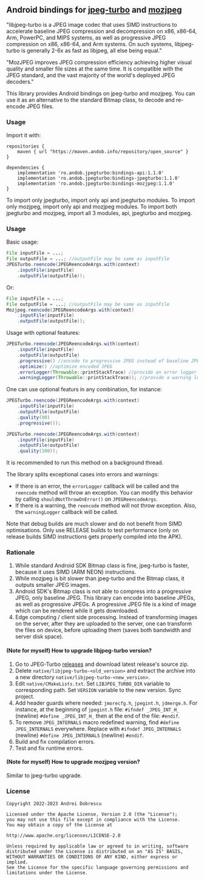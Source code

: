 ## Android bindings for [jpeg-turbo](https://github.com/libjpeg-turbo/libjpeg-turbo) and [mozjpeg](https://github.com/mozilla/mozjpeg)

"libjpeg-turbo is a JPEG image codec that uses SIMD instructions to accelerate baseline JPEG compression and decompression on x86, x86-64, Arm, PowerPC, and MIPS systems, as well as progressive JPEG compression on x86, x86-64, and Arm systems. On such systems, libjpeg-turbo is generally 2-6x as fast as libjpeg, all else being equal."

"MozJPEG improves JPEG compression efficiency achieving higher visual quality and smaller file sizes at the same time. It is compatible with the JPEG standard, and the vast majority of the world's deployed JPEG decoders."

This library provides Android bindings on jpeg-turbo and mozjpeg. You can use it as an alternative to the standard Bitmap class, to decode and re-encode JPEG files.

### Usage

Import it with:

```
repositories {
    maven { url "https://maven.andob.info/repository/open_source" }
}
```

```
dependencies {
    implementation 'ro.andob.jpegturbo:bindings-api:1.1.0'
    implementation 'ro.andob.jpegturbo:bindings-jpegturbo:1.1.0'
    implementation 'ro.andob.jpegturbo:bindings-mozjpeg:1.1.0'
}
```

To import only jpegturbo, import only api and jpegturbo modules. To import only mozjpeg, import only api and mozjpeg modules. To import both jpegturbo and mozjpeg, import all 3 modules, api, jpegturbo and mozjpeg.

### Usage

Basic usage:

```java
File inputFile = ...;
File outputFile = ...; //outputFile may be same as inputFile
JPEGTurbo.reencode(JPEGReencodeArgs.with(context)
    .inputFile(inputFile)
    .outputFile(outputFile));
```

Or:

```java
File inputFile = ...;
File outputFile = ...; //outputFile may be same as inputFile
Mozjpeg.reencode(JPEGReencodeArgs.with(context)
    .inputFile(inputFile)
    .outputFile(outputFile));
```

Usage with optional features:

```java
JPEGTurbo.reencode(JPEGReencodeArgs.with(context)
    .inputFile(inputFile)
    .outputFile(outputFile)
    .progressive() //encode to progressive JPEG instead of baseline JPEG
    .optimize() //optimize encoded JPEG
    .errorLogger(Throwable::printStackTrace) //provide an error logger
    .warningLogger(Throwable::printStackTrace)); //provide a warning logger
```

One can use optional featurs in any combination, for instance:

```java
JPEGTurbo.reencode(JPEGReencodeArgs.with(context)
    .inputFile(inputFile)
    .outputFile(outputFile)
    .quality(90)
    .progressive());
```

```java
JPEGTurbo.reencode(JPEGReencodeArgs.with(context)
    .inputFile(inputFile)
    .outputFile(outputFile)
    .quality(100));
```

It is recommended to run this method on a background thread.

The library splits exceptional cases into errors and warnings:

- If there is an error, the ``errorLogger`` callback will be called and the ``reencode`` method will throw an exception. You can modify this behavior by calling ``shouldNotThrowOnError()`` on ``JPEGReencodeArgs``.
- If there is a warning, the ``reencode`` method will not throw exception. Also, the ``warningLogger`` callback will be called.

Note that debug builds are much slower and do not benefit from SIMD optimisations. Only use RELEASE builds to test performance (only on release builds SIMD instructions gets properly compiled into the APK).

### Rationale

1. While standard Android SDK Bitmap class is fine, jpeg-turbo is faster, because it uses SIMD (ARM NEON) instructions.
2. While mozjpeg is bit slower than jpeg-turbo and the Bitmap class, it outputs smaller JPEG images.
3. Android SDK's Bitmap class is not able to compress into a progressive JPEG, only baseline JPEG. This library can encode into baseline JPEGs, as well as progressive JPEGs. A progressive JPEG file is a kind of image which can be rendered while it gets downloaded.
4. Edge computing / client side processing. Instead of transforming images on the server, after they are uploaded to the server, one can transform the files on device, before uploading them (saves both bandwidth and server disk space).

#### (Note for myself) How to upgrade libjpeg-turbo version?

1. Go to JPEG-Turbo [releases](https://github.com/libjpeg-turbo/libjpeg-turbo/releases) and download latest release's source zip.
2. Delete ``native/libjpeg-turbo-<old_version>`` and extract the archive into a new directory ``native/libjpeg-turbo-<new_version>``.
3. Edit ``native/CMakeLists.txt``. Set ``LIBJPEG_TURBO_DIR`` variable to corresponding path. Set ``VERSION`` variable to the new version. Sync project.
4. Add header guards where needed: ``jmorecfg.h``, ``jpegint.h``, ``jdmerge.h``. For instance, at the beginning of ``jpegint.h`` file: ``#ifndef _JPEG_INT_H_`` (newline) ``#define _JPEG_INT_H_`` then at the end of the file: ``#endif``.
5. To remove ``JPEG_INTERNALS`` macro redefined warning, find ``#define JPEG_INTERNALS`` everywhere. Replace with ``#ifndef JPEG_INTERNALS`` (newline) ``#define JPEG_INTERNALS`` (newline) ``#endif``.
6. Build and fix compilation errors.
7. Test and fix runtime errors.

#### (Note for myself) How to upgrade mozjpeg version?

Similar to jpeg-turbo upgrade.

### License

```
Copyright 2022-2023 Andrei Dobrescu

Licensed under the Apache License, Version 2.0 (the "License");
you may not use this file except in compliance with the License.
You may obtain a copy of the License at

http://www.apache.org/licenses/LICENSE-2.0

Unless required by applicable law or agreed to in writing, software
distributed under the License is distributed on an "AS IS" BASIS,
WITHOUT WARRANTIES OR CONDITIONS OF ANY KIND, either express or implied.
See the License for the specific language governing permissions and
limitations under the License.
```
